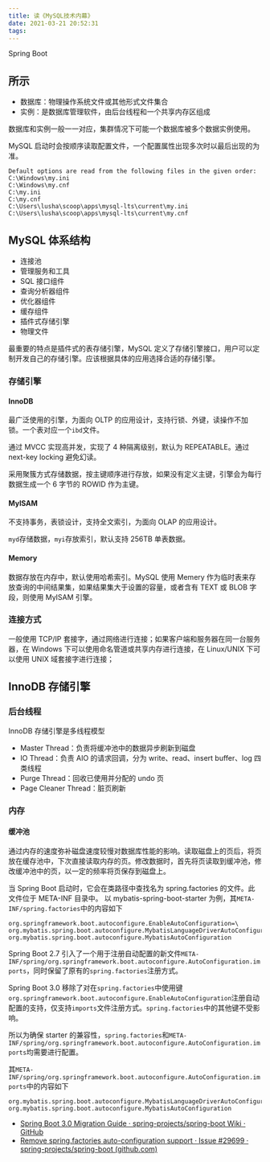 ```yaml
---
title: 读《MySQL技术内幕》
date: 2021-03-21 20:52:31
tags:
---
```


Spring Boot

<!-- more -->

## 所示

- 数据库：物理操作系统文件或其他形式文件集合
- 实例：是数据库管理软件，由后台线程和一个共享内存区组成

数据库和实例一般一一对应，集群情况下可能一个数据库被多个数据实例使用。

MySQL 启动时会按顺序读取配置文件，一个配置属性出现多次时以最后出现的为准。

```log
Default options are read from the following files in the given order:
C:\Windows\my.ini
C:\Windows\my.cnf
C:\my.ini
C:\my.cnf
C:\Users\lusha\scoop\apps\mysql-lts\current\my.ini
C:\Users\lusha\scoop\apps\mysql-lts\current\my.cnf
```

## MySQL 体系结构

- 连接池
- 管理服务和工具
- SQL 接口组件
- 查询分析器组件
- 优化器组件
- 缓存组件
- 插件式存储引擎
- 物理文件

最重要的特点是插件式的表存储引擎，MySQL 定义了存储引擎接口，用户可以定制开发自己的存储引擎。应该根据具体的应用选择合适的存储引擎。

### 存储引擎

#### InnoDB

最广泛使用的引擎，为面向 OLTP 的应用设计，支持行锁、外键，读操作不加锁。一个表对应一个`ibd`文件。

通过 MVCC 实现高并发，实现了 4 种隔离级别，默认为 REPEATABLE。通过 next-key locking 避免幻读。

采用聚簇方式存储数据，按主键顺序进行存放，如果没有定义主键，引擎会为每行数据生成一个 6 字节的 ROWID 作为主键。

#### MyISAM

不支持事务，表锁设计，支持全文索引，为面向 OLAP 的应用设计。

`myd`存储数据，`myi`存放索引，默认支持 256TB 单表数据。

#### Memory

数据存放在内存中，默认使用哈希索引。MySQL 使用 Memery 作为临时表来存放查询的中间结果集，如果结果集大于设置的容量，或者含有 TEXT 或 BLOB 字段，则使用 MyISAM 引擎。

### 连接方式

一般使用 TCP/IP 套接字，通过网络进行连接；如果客户端和服务器在同一台服务器，在 Windows 下可以使用命名管道或共享内存进行连接，在 Linux/UNIX 下可以使用 UNIX 域套接字进行连接；

## InnoDB 存储引擎

### 后台线程

InnoDB 存储引擎是多线程模型

- Master Thread：负责将缓冲池中的数据异步刷新到磁盘
- IO Thread：负责 AIO 的请求回调，分为 write、read、insert buffer、log 四类线程
- Purge Thread：回收已使用并分配的 undo 页
- Page Cleaner Thread：脏页刷新

### 内存

#### 缓冲池

通过内存的速度弥补磁盘速度较慢对数据库性能的影响。读取磁盘上的页后，将页放在缓存池中，下次直接读取内存的页。修改数据时，首先将页读取到缓冲池，修改缓冲池中的页，以一定的频率将页保存到磁盘上。

当 Spring Boot 启动时，它会在类路径中查找名为 spring.factories 的文件。此文件位于 META-INF 目录中。
以 mybatis-spring-boot-starter 为例，其`META-INF/spring.factories`中的内容如下

```properties
org.springframework.boot.autoconfigure.EnableAutoConfiguration=\
org.mybatis.spring.boot.autoconfigure.MybatisLanguageDriverAutoConfiguration,\
org.mybatis.spring.boot.autoconfigure.MybatisAutoConfiguration
```

Spring Boot 2.7 引入了一个用于注册自动配置的新文件`META-INF/spring/org.springframework.boot.autoconfigure.AutoConfiguration.imports`，同时保留了原有的`spring.factories`注册方式。

Spring Boot 3.0 移除了对在`spring.factories`中使用键`org.springframework.boot.autoconfigure.EnableAutoConfiguration`注册自动配置的支持，仅支持`imports`文件注册方式。`spring.factories`中的其他键不受影响。

所以为确保 starter 的兼容性，`spring.factories`和`META-INF/spring/org.springframework.boot.autoconfigure.AutoConfiguration.imports`均需要进行配置。

其`META-INF/spring/org.springframework.boot.autoconfigure.AutoConfiguration.imports`中的内容如下

```properties
org.mybatis.spring.boot.autoconfigure.MybatisLanguageDriverAutoConfiguration
org.mybatis.spring.boot.autoconfigure.MybatisAutoConfiguration
```

- [Spring Boot 3.0 Migration Guide · spring-projects/spring-boot Wiki · GitHub](https://github.com/spring-projects/spring-boot/wiki/Spring-Boot-3.0-Migration-Guide#auto-configuration-files)
- [Remove spring.factories auto-configuration support · Issue #29699 · spring-projects/spring-boot (github.com)](https://github.com/spring-projects/spring-boot/issues/29699)
